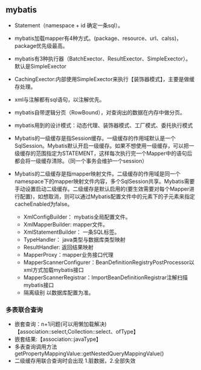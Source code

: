## mybatis

- Statement（namespace + id 确定一条sql）。
- mybatis加载mapper有4种方式。(package、resource、url、calss)，package优先级最高。
- mybatis有3种执行器（BatchExector、ResultExector、SimpleExector）。默认是SimpleExector
- CachingExector:内部使用SimpleExector来执行【装饰器模式】，主要是做缓存处理。
- xml与注解都有sql语句，以注解优先。
- mybatis自带逻辑分页（RowBound），对查询出的数据在内存中做分页。
- mybatis用到的设计模式：动态代理、装饰器模式、工厂模式、委托执行模式
- Mybatis的一级缓存是指Session缓存。一级缓存的作用域默认是一个SqlSession。Mybatis默认开启一级缓存。如果不想使用一级缓存，可以把一级缓存的范围指定为STATEMENT，这样每次执行完一个Mapper中的语句后都会将一级缓存清除。（同一个事务会维护一个session）
- Mybatis的二级缓存是指mapper映射文件。二级缓存的作用域是同一个namespace下的mapper映射文件内容，多个SqlSession共享。Mybatis需要手动设置启动二级缓存。二级缓存是默认启用的(要生效需要对每个Mapper进行配置)，如想取消，则可以通过Mybatis配置文件中的元素下的子元素来指定cacheEnabled为false。

  - XmlConfigBuilder： mybatis全局配置文件。
  - XmlMapperBuilder: mapper文件。 
  - XmlStatementBuilder： 一条SQL标签。
  - TypeHandler： java类型与数据库类型映射
  - ResultHandler: 返回结果映射
  - MapperProxy：mapper业务接口代理
  - MapperScannerConfigurer：BeanDefinitionRegistryPostProcessor以xml方式加载mybatis接口
  - MapperScannerRegistrar：ImportBeanDefinitionRegistrar注解扫描mybatis接口
  - 隔离级别 以数据库配置为准。


### 多表联合查询
- 嵌套查询：n+1问题(可以用懒加载解决)【association::select,Collection::select、ofType】
- 嵌套结果:【association::javaType】
- 多表查询调用方法 getPropertyMappingValue::getNestedQueryMappingValue()
- 二级缓存用联合查询时会出现 1.脏数据，2.全部失效